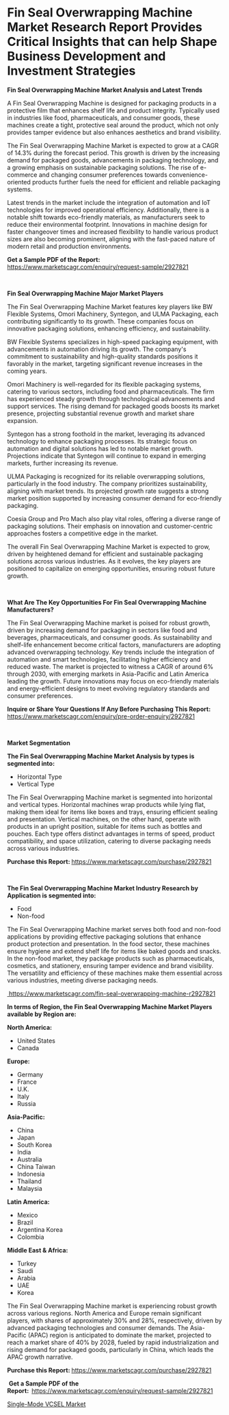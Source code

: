 <p><h1>Fin Seal Overwrapping Machine Market Research Report Provides Critical Insights that can help Shape Business Development and Investment Strategies</h1></p><p><strong>Fin Seal Overwrapping Machine Market Analysis and Latest Trends</strong></p>
<p><p>A Fin Seal Overwrapping Machine is designed for packaging products in a protective film that enhances shelf life and product integrity. Typically used in industries like food, pharmaceuticals, and consumer goods, these machines create a tight, protective seal around the product, which not only provides tamper evidence but also enhances aesthetics and brand visibility.</p><p>The Fin Seal Overwrapping Machine Market is expected to grow at a CAGR of 14.3% during the forecast period. This growth is driven by the increasing demand for packaged goods, advancements in packaging technology, and a growing emphasis on sustainable packaging solutions. The rise of e-commerce and changing consumer preferences towards convenience-oriented products further fuels the need for efficient and reliable packaging systems.</p><p>Latest trends in the market include the integration of automation and IoT technologies for improved operational efficiency. Additionally, there is a notable shift towards eco-friendly materials, as manufacturers seek to reduce their environmental footprint. Innovations in machine design for faster changeover times and increased flexibility to handle various product sizes are also becoming prominent, aligning with the fast-paced nature of modern retail and production environments.</p></p>
<p><strong>Get a Sample PDF of the Report:&nbsp;</strong> <a href="https://www.marketscagr.com/enquiry/request-sample/2927821?utm_campaign=2198&utm_medium=2&utm_source=Github&utm_content=ia&utm_term=12032025&utm_id=fin-seal-overwrapping-machine">https://www.marketscagr.com/enquiry/request-sample/2927821</a></p>
<p>&nbsp;</p>
<p><strong>Fin Seal Overwrapping Machine Major Market Players</strong></p>
<p><p>The Fin Seal Overwrapping Machine Market features key players like BW Flexible Systems, Omori Machinery, Syntegon, and ULMA Packaging, each contributing significantly to its growth. These companies focus on innovative packaging solutions, enhancing efficiency, and sustainability.</p><p>BW Flexible Systems specializes in high-speed packaging equipment, with advancements in automation driving its growth. The company's commitment to sustainability and high-quality standards positions it favorably in the market, targeting significant revenue increases in the coming years.</p><p>Omori Machinery is well-regarded for its flexible packaging systems, catering to various sectors, including food and pharmaceuticals. The firm has experienced steady growth through technological advancements and support services. The rising demand for packaged goods boosts its market presence, projecting substantial revenue growth and market share expansion.</p><p>Syntegon has a strong foothold in the market, leveraging its advanced technology to enhance packaging processes. Its strategic focus on automation and digital solutions has led to notable market growth. Projections indicate that Syntegon will continue to expand in emerging markets, further increasing its revenue.</p><p>ULMA Packaging is recognized for its reliable overwrapping solutions, particularly in the food industry. The company prioritizes sustainability, aligning with market trends. Its projected growth rate suggests a strong market position supported by increasing consumer demand for eco-friendly packaging.</p><p>Coesia Group and Pro Mach also play vital roles, offering a diverse range of packaging solutions. Their emphasis on innovation and customer-centric approaches fosters a competitive edge in the market.</p><p>The overall Fin Seal Overwrapping Machine Market is expected to grow, driven by heightened demand for efficient and sustainable packaging solutions across various industries. As it evolves, the key players are positioned to capitalize on emerging opportunities, ensuring robust future growth.</p></p>
<p>&nbsp;</p>
<p><strong>What Are The Key Opportunities For Fin Seal Overwrapping Machine Manufacturers?</strong></p>
<p><p>The Fin Seal Overwrapping Machine market is poised for robust growth, driven by increasing demand for packaging in sectors like food and beverages, pharmaceuticals, and consumer goods. As sustainability and shelf-life enhancement become critical factors, manufacturers are adopting advanced overwrapping technology. Key trends include the integration of automation and smart technologies, facilitating higher efficiency and reduced waste. The market is projected to witness a CAGR of around 6% through 2030, with emerging markets in Asia-Pacific and Latin America leading the growth. Future innovations may focus on eco-friendly materials and energy-efficient designs to meet evolving regulatory standards and consumer preferences.</p></p>
<p><strong>Inquire or Share Your Questions If Any Before Purchasing This Report:</strong> <a href="https://www.marketscagr.com/enquiry/pre-order-enquiry/2927821?utm_campaign=2198&utm_medium=2&utm_source=Github&utm_content=ia&utm_term=12032025&utm_id=fin-seal-overwrapping-machine">https://www.marketscagr.com/enquiry/pre-order-enquiry/2927821</a></p>
<p>&nbsp;</p>
<p><strong>Market Segmentation</strong></p>
<p><strong>The Fin Seal Overwrapping Machine Market Analysis by types is segmented into:</strong></p>
<p><ul><li>Horizontal Type</li><li>Vertical Type</li></ul></p>
<p><p>The Fin Seal Overwrapping Machine market is segmented into horizontal and vertical types. Horizontal machines wrap products while lying flat, making them ideal for items like boxes and trays, ensuring efficient sealing and presentation. Vertical machines, on the other hand, operate with products in an upright position, suitable for items such as bottles and pouches. Each type offers distinct advantages in terms of speed, product compatibility, and space utilization, catering to diverse packaging needs across various industries.</p></p>
<p><strong>Purchase this Report:&nbsp;</strong><a href="https://www.marketscagr.com/purchase/2927821?utm_campaign=2198&utm_medium=2&utm_source=Github&utm_content=ia&utm_term=12032025&utm_id=fin-seal-overwrapping-machine">https://www.marketscagr.com/purchase/2927821</a></p>
<p>&nbsp;</p>
<p><strong>The Fin Seal Overwrapping Machine Market Industry Research by Application is segmented into:</strong></p>
<p><ul><li>Food</li><li>Non-food</li></ul></p>
<p><p>The Fin Seal Overwrapping Machine market serves both food and non-food applications by providing effective packaging solutions that enhance product protection and presentation. In the food sector, these machines ensure hygiene and extend shelf life for items like baked goods and snacks. In the non-food market, they package products such as pharmaceuticals, cosmetics, and stationery, ensuring tamper evidence and brand visibility. The versatility and efficiency of these machines make them essential across various industries, meeting diverse packaging needs.</p></p>
<p><a href="https://www.marketscagr.com/fin-seal-overwrapping-machine-r2927821?utm_campaign=2198&utm_medium=2&utm_source=Github&utm_content=ia&utm_term=12032025&utm_id=fin-seal-overwrapping-machine">&nbsp;https://www.marketscagr.com/fin-seal-overwrapping-machine-r2927821</a></p>
<p><strong>In terms of Region, the Fin Seal Overwrapping Machine Market Players available by Region are:</strong></p>
<p>
    <p> <strong> North America: </strong>
        <ul>
            <li>United States</li>
            <li>Canada</li>
        </ul>
        </p> 
    <p> <strong> Europe: </strong>
        <ul>
            <li>Germany</li>
            <li>France</li>
            <li>U.K.</li>
            <li>Italy</li>
            <li>Russia</li>
        </ul>
        </p> 
    <p> <strong> Asia-Pacific: </strong>
        <ul>
            <li>China</li>
            <li>Japan</li>
            <li>South Korea</li>
            <li>India</li>
            <li>Australia</li>
            <li>China Taiwan</li>
            <li>Indonesia</li>
            <li>Thailand</li>
            <li>Malaysia</li>
        </ul>
        </p> 
    <p> <strong> Latin America: </strong>
        <ul>
            <li>Mexico</li>
            <li>Brazil</li>
            <li>Argentina Korea</li>
            <li>Colombia</li>
        </ul>
        </p> 
    <p> <strong> Middle East & Africa: </strong>
        <ul>
            <li>Turkey</li>
            <li>Saudi</li>
            <li>Arabia</li>
            <li>UAE</li>
            <li>Korea</li>
        </ul>
    </p>
    </p>
<p><p>The Fin Seal Overwrapping Machine market is experiencing robust growth across various regions. North America and Europe remain significant players, with shares of approximately 30% and 28%, respectively, driven by advanced packaging technologies and consumer demands. The Asia-Pacific (APAC) region is anticipated to dominate the market, projected to reach a market share of 40% by 2028, fueled by rapid industrialization and rising demand for packaged goods, particularly in China, which leads the APAC growth narrative.</p></p>
<p><strong>Purchase this Report: </strong><a href="https://www.marketscagr.com/purchase/2927821?utm_campaign=2198&utm_medium=2&utm_source=Github&utm_content=ia&utm_term=12032025&utm_id=fin-seal-overwrapping-machine">https://www.marketscagr.com/purchase/2927821</a></p>
<p>&nbsp;<strong>Get a Sample PDF of the Report:&nbsp;&nbsp;</strong><a href="https://www.marketscagr.com/enquiry/request-sample/2927821?utm_campaign=2198&utm_medium=2&utm_source=Github&utm_content=ia&utm_term=12032025&utm_id=fin-seal-overwrapping-machine">https://www.marketscagr.com/enquiry/request-sample/2927821</a></p>
<p><strong></strong></p>
<p><p><a href="https://github.com/santosh758595/Market-Research-Report-List-7/blob/main/single-mode-vcsel-market.md?utm_campaign=2198&utm_medium=2&utm_source=Github&utm_content=ia&utm_term=12032025&utm_id=fin-seal-overwrapping-machine">Single-Mode VCSEL Market</a></p></p>